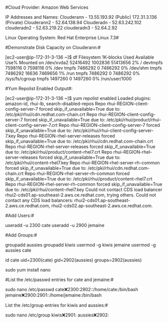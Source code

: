#Cloud Provider: 
Amazon Web Services

IP Addresses and Names:
Clouderann - 13.55.193.92 (Public) 172.31.3.136 (Private)
Clouderann2 - 52.64.138.94
Clouderadn - 52.63.242.102
clouderadn2 - 52.63.219.22
clouderadn3 - 52.64.2.92

Linux Operating System:
Red Hat Enterprise Linux 7.3#

#Demonstrate Disk Capacity on Clouderann:#

[ec2-user@ip-172-31-3-136 ~]$ df
Filesystem     1K-blocks    Used Available Use% Mounted on
/dev/xvda2      52416492 1002836  51413656   2% /
devtmpfs         7598116       0   7598116   0% /dev
tmpfs            7486292       0   7486292   0% /dev/shm
tmpfs            7486292   16636   7469656   1% /run
tmpfs            7486292       0   7486292   0% /sys/fs/cgroup
tmpfs            1497260       0   1497260   0% /run/user/1000

#Yum Repolist Enabled Output#:

[ec2-user@ip-172-31-3-136 ~]$ yum repolist enabled
Loaded plugins: amazon-id, rhui-lb, search-disabled-repos
Repo rhui-REGION-client-config-server-7 forced skip_if_unavailable=True due to: /etc/pki/rhui/cdn.redhat.com-chain.crt
Repo rhui-REGION-client-config-server-7 forced skip_if_unavailable=True due to: /etc/pki/rhui/product/rhui-client-config-server-7.crt
Repo rhui-REGION-client-config-server-7 forced skip_if_unavailable=True due to: /etc/pki/rhui/rhui-client-config-server-7.key
Repo rhui-REGION-rhel-server-releases forced skip_if_unavailable=True due to: /etc/pki/rhui/cdn.redhat.com-chain.crt
Repo rhui-REGION-rhel-server-releases forced skip_if_unavailable=True due to: /etc/pki/rhui/product/content-rhel7.crt
Repo rhui-REGION-rhel-server-releases forced skip_if_unavailable=True due to: /etc/pki/rhui/content-rhel7.key
Repo rhui-REGION-rhel-server-rh-common forced skip_if_unavailable=True due to: /etc/pki/rhui/cdn.redhat.com-chain.crt
Repo rhui-REGION-rhel-server-rh-common forced skip_if_unavailable=True due to: /etc/pki/rhui/product/content-rhel7.crt
Repo rhui-REGION-rhel-server-rh-common forced skip_if_unavailable=True due to: /etc/pki/rhui/content-rhel7.key
Could not contact CDS load balancer rhui2-cds01.ap-southeast-2.aws.ce.redhat.com, trying others.
Could not contact any CDS load balancers: rhui2-cds01.ap-southeast-2.aws.ce.redhat.com, rhui2-cds02.ap-southeast-2.aws.ce.redhat.com.

#Add Users:#

useradd -u 2300 cate
useradd -u 2900 jemaine

#Add Groups:#

groupadd aussies
groupadd kiwis
usermod -g kiwis jemaine
usermod -g aussies cate

id cate
uid=2300(cate) gid=2902(aussies) groups=2902(aussies)

sudo yum install nano

#List the /etc/passwd entries for cate and jemaine:#

sudo nano /etc/passwd
cate:x:2300:2902::/home/cate:/bin/bash
jemaine:x:2900:2901::/home/jemaine:/bin/bash

List the /etc/group entries for kiwis and aussies:#

sudo nano /etc/group
kiwis:x:2901:
aussies:x:2902:


